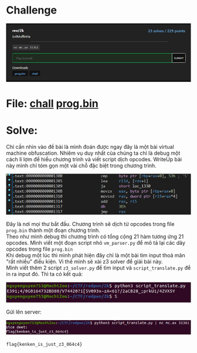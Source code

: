 # Challenge

<p align="center">
  <img src="./Image/2k1.png" alt="Entry point"/>
</p>

# File: [chall](./chall)    [prog.bin](./prog.bin)

# Solve:
Chỉ cần nhìn vào đề bài là mình đoán được ngay đây là một bài virtual machine obfuscation. Nhiêm vụ duy nhất của chúng ta chỉ là debug một cách lì lợm để hiểu chương trình và viết script dịch opcodes. WriteUp bài này mình chỉ tóm gọn một vài chỗ đặc biệt trong chương trình.

<p align="center">
  <img src="./Image/2k2.png" alt="Entry point"/>
</p>

Đây là nơi mọi thư bắt đầu. Chương trình sẽ dịch từ opcodes trong file `prog.bin` thành một đoạn chương trình.  
Theo như mình debug thì chương trình có tổng cộng 21 hàm tương ứng 21 opcodes. Mình viết một đoạn script nhỏ `vm_parser.py` để mô tả lại các dãy opcodes trong file `prog.bin`  
Khi debug một lúc thì mình phát hiện đây chỉ là một bài tìm input thoả mãn "rất nhiều" điều kiện. Vì thế mình sẽ xài z3 solver để giải bài này.  
Mình viết thêm 2 script `z3_solver.py` để tìm input và `script_translate.py` để in ra input đó. Thì ta có kết quả:

<p align="center">
  <img src="./Image/2k3.png" alt="Entry point"/>
</p>

Gửi lên server:

<p align="center">
  <img src="./Image/2k4.png" alt="Entry point"/>
</p>

`flag{kenken_is_just_z3_064c4}`